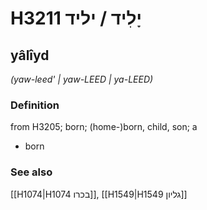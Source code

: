# H3211 יָלִיד / יליד

## yâlîyd

_(yaw-leed' | yaw-LEED | ya-LEED)_

### Definition

from H3205; born; (home-)born, child, son; a

- born

### See also

[[H1074|H1074 בכרו]], [[H1549|H1549 גליון]]
